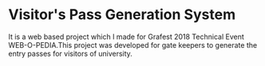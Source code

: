 # Visitor's Pass Generation System
It is a web based project which I made for Grafest 2018 Technical Event WEB-O-PEDIA.This project was developed for gate keepers to generate the entry passes for visitors of university.
